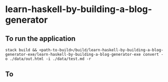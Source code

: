 # learn-haskell-by-building-a-blog-generator

## To run the application
```shell
stack build && <path-to-build>/build/learn-haskell-by-building-a-blog-generator-exe/learn-haskell-by-building-a-blog-generator-exe convert -o ./data/out.html -i ./data/test.md -r
```

## To 
